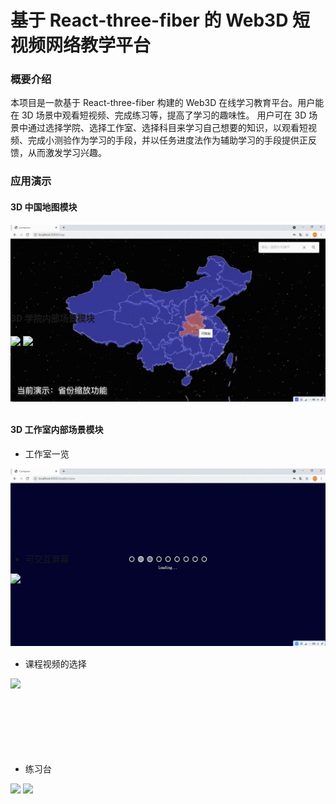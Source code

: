 # 基于 React-three-fiber 的 Web3D 短视频网络教学平台

### 概要介绍

本项目是一款基于 React-three-fiber 构建的 Web3D 在线学习教育平台。用户能在 3D 场景中观看短视频、完成练习等，提高了学习的趣味性。
用户可在 3D 场景中通过选择学院、选择工作室、选择科目来学习自己想要的知识，以观看短视频、完成小测验作为学习的手段，并以任务进度法作为辅助学习的手段提供正反馈，从而激发学习兴趣。

### 应用演示

#### 3D 中国地图模块

<div style="height:120px">
  <img src="./docs/images/map.gif">
</div>

#### 3D 学院内部场景模块

<div style="height:120px">
  <img src="./docs/images/campus-preview-1.gif">
  <img src="./docs/images/campus-preview-2.gif">
</div>

#### 3D 工作室内部场景模块

- 工作室一览
<div style="height:120px">
 <img src="./docs/images/studio-1.gif">
</div>

- 可交互屏幕
<div style="height:120px">
 <img src="./docs/images/studio-2.gif">
</div>

- 课程视频的选择
<div style="height:120px">
 <img src="./docs/images/studio-3.gif">
</div>
 

- 练习台

<div style="height:120px">
  <img src="./docs/images/studio-4.gif">
  <img src="./docs/images/studio-5.gif">
</div>

